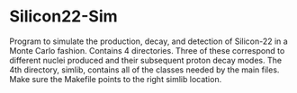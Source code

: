 # Silicon22-Sim
Program to simulate the production, decay, and detection of Silicon-22 in a Monte Carlo fashion. Contains 4 directories. Three of these correspond to different nuclei produced and their subsequent proton decay modes. The 4th directory, simlib, contains all of the classes needed by the main files. Make sure the Makefile points to the right simlib location.
